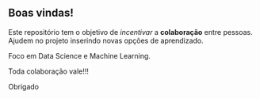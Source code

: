 ## Boas vindas!

Este repositório tem o objetivo de *incentivar* a **colaboração** entre pessoas. Ajudem no projeto inserindo novas opções de aprendizado. 

Foco em Data Science e Machine Learning.

Toda colaboração vale!!!

Obrigado